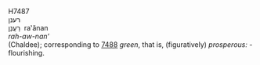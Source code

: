 <body>
  <p>H7487<br>  רענן  <br> רַעֲנַן  ‎  ra‛ănan  <br><i>rah-aw-nan‘ </i><br>(Chaldee); corresponding to <a href="h7488.htm">7488</a>  <i>green</i>, that is, (figuratively) <i>prosperous: - </i>flourishing.<br></p>
 </body>